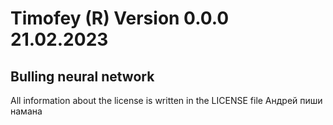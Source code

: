 # Timofey (R) Version 0.0.0 21.02.2023
Bulling neural network
-
All information about the license is written in the LICENSE file
Андрей пиши намана
